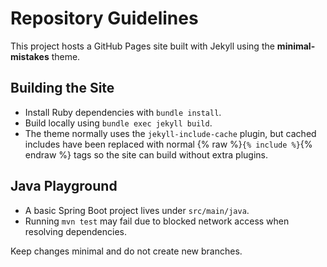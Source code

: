 # Repository Guidelines

This project hosts a GitHub Pages site built with Jekyll using the **minimal-mistakes** theme.

## Building the Site
- Install Ruby dependencies with `bundle install`.
- Build locally using `bundle exec jekyll build`.
- The theme normally uses the `jekyll-include-cache` plugin, but cached includes have been replaced with normal {% raw %}`{% include %}`{% endraw %} tags so the site can build without extra plugins.

## Java Playground
- A basic Spring Boot project lives under `src/main/java`.
- Running `mvn test` may fail due to blocked network access when resolving dependencies.

Keep changes minimal and do not create new branches.
